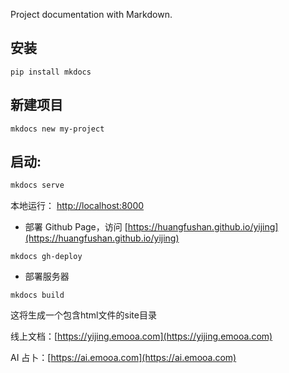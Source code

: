 Project documentation with Markdown.

## 安装

```
pip install mkdocs
```

## 新建项目

```
mkdocs new my-project
```

## 启动:

```bash
mkdocs serve
```

本地运行： [http://localhost:8000](http://localhost:8000)

- 部署 Github Page，访问 [https://huangfushan.github.io/yijing](https://huangfushan.github.io/yijing)
```
mkdocs gh-deploy
```

- 部署服务器

```
mkdocs build
```
这将生成一个包含html文件的site目录

线上文档：[https://yijing.emooa.com](https://yijing.emooa.com)

AI 占卜：[https://ai.emooa.com](https://ai.emooa.com)
